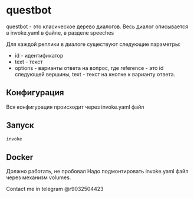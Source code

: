 # questbot

questbot - это класическое дерево диалогов.
Весь диалог описывается в invoke.yaml в файле, в разделе speeches

Для каждой реплики в диалоге существуют следующие параметры:

* id - идентификатор
* text - текст
* options - варианты ответа на вопрос, где reference - это id следующей вершины, text - текст на кнопке к варианту ответа.

## Конфигурация

Вся конфигурация происходит через invoke.yaml файл

## Запуск

```bash
invoke
```

## Docker

Должно работать, не пробовал
Надо подмонтировать invoke.yaml файл через механизм volumes.

Contact me in telegram @r9032504423
